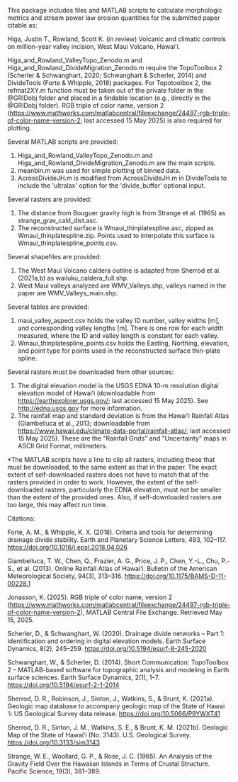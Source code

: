 This package includes files and MATLAB scripts to calculate morphologic metrics and stream power law erosion quantities for the submitted paper citable as:

Higa, Justin T., Rowland, Scott K. (in review) Volcanic and climatic controls on million-year valley incision, West Maui Volcano, Hawaiʻi.

Higa_and_Rowland_ValleyTopo_Zenodo.m and Higa_and_Rowland_DivideMigration_Zenodo.m require the TopoToolbox 2 (Scherler & Schwanghart, 2020; Schwanghart & Scherler, 2014) and DivideTools (Forte & Whipple, 2018) packages. For Topotoolbox 2, the refmat2XY.m function must be taken out of the private folder in the @GRIDobj folder and placed in a findable location (e.g., directly in the @GRIDobj folder). RGB triple of color name, version 2 (https://www.mathworks.com/matlabcentral/fileexchange/24497-rgb-triple-of-color-name-version-2; last accessed 15 May 2025) is also required for plotting.

Several MATLAB scripts are provided:
1) Higa_and_Rowland_ValleyTopo_Zenodo.m and Higa_and_Rowland_DivideMigration_Zenodo.m are the main scripts.
2) meanbin.m was used for simple plotting of binned data.
3) AcrossDivideJH.m is modified from AcrossDivideJH.m in DivideTools to include the 'ultralax' option for the 'divide_buffer' optional input.

Several rasters are provided:
1) The distance from Bouguer gravity high is from Strange et al. (1965) as strange_grav_cald_dist.asc.
2) The reconstructed surface is Wmaui_thinplatespline.asc, zipped as Wmaui_thinplatespline.zip. Points used to interpolate this surface is Wmaui_thinplatespline_points.csv.

Several shapefiles are provided:
1) The West Maui Volcano caldera outline is adapted from Sherrod et al. (2021a,b) as wailuku_caldera_full.shp.
2) West Maui valleys analyzed are WMV_Valleys.shp, valleys named in the paper are WMV_Valleys_main.shp.

Several tables are provided:
1) maui_valley_aspect.csv holds the valley ID number, valley widths [m], and corresponding valley lengths [m]. There is one row for each width measured, where the ID and valley length is constant for each valley.
2) Wmaui_thinplatespline_points.csv holds the Easting, Northing, elevation, and point type for points used in the reconstructed surface thin-plate spline.

Several rasters must be downloaded from other sources:
1) The digital elevation model is the USGS EDNA 10-m resolution digital elevation model of Hawaiʻi (downloadable from https://earthexplorer.usgs.gov/; last accessed 15 May 2025). See http://edna.usgs.gov for more information.
2) The rainfall map and standard deviation is from the Hawaiʻi Rainfall Atlas (Giambelluca et al., 2013; downloadable from https://www.hawaii.edu/climate-data-portal/rainfall-atlas/; last accessed 15 May 2025). These are the "Rainfall Grids" and "Uncertainty" maps in ASCII Grid Format, millimeters.

*The MATLAB scripts have a line to clip all rasters, including these that must be downloaded, to the same extent as that in the paper. The exact extent of self-downloaded rasters does not have to match that of the rasters provided in order to work. However, the extent of the self-downloaded rasters, particularly the EDNA elevation, must not be smaller than the extent of the provided ones. Also, if self-downloaded rasters are too large, this may affect run time.

Citations:

Forte, A. M., & Whipple, K. X. (2018). Criteria and tools for determining drainage divide stability. Earth and Planetary Science Letters, 493, 102–117. https://doi.org/10.1016/j.epsl.2018.04.026

Giambelluca, T. W., Chen, Q., Frazier, A. G., Price, J. P., Chen, Y.-L., Chu, P.-S., et al. (2013). Online Rainfall Atlas of Hawai‘i. Bulletin of the American Meteorological Society, 94(3), 313–316. https://doi.org/10.1175/BAMS-D-11-00228.1

Jonasson, K. (2025). RGB triple of color name, version 2 (https://www.mathworks.com/matlabcentral/fileexchange/24497-rgb-triple-of-color-name-version-2), MATLAB Central File Exchange. Retrieved May 15, 2025. 

Scherler, D., & Schwanghart, W. (2020). Drainage divide networks – Part 1: Identification and ordering in digital elevation models. Earth Surface Dynamics, 8(2), 245–259. https://doi.org/10.5194/esurf-8-245-2020

Schwanghart, W., & Scherler, D. (2014). Short Communication: TopoToolbox 2 – MATLAB-based software for topographic analysis and modeling in Earth surface sciences. Earth Surface Dynamics, 2(1), 1–7. https://doi.org/10.5194/esurf-2-1-2014

Sherrod, D. R., Robinson, J., Sinton, J., Watkins, S., & Brunt, K. (2021a). Geologic map database to accompany geologic map of the State of Hawai ‘i: US Geological Survey data release. https://doi.org/10.5066/P9YWXT41

Sherrod, D. R., Sinton, J. M., Watkins, S. E., & Brunt, K. M. (2021b). Geologic Map of the State of Hawaiʻi (No. 3143). U.S. Geological Survey. https://doi.org/10.3133/sim3143

Strange, W. E., Woollard, G. P., & Rose, J. C. (1965). An Analysis of the Gravity Field Over the Hawaiian Islands in Terms of Crustal Structure. Pacific Science, 19(3), 381–389.
